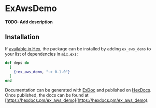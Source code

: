 # ExAwsDemo

**TODO: Add description**

## Installation

If [available in Hex](https://hex.pm/docs/publish), the package can be installed
by adding `ex_aws_demo` to your list of dependencies in `mix.exs`:

```elixir
def deps do
  [
    {:ex_aws_demo, "~> 0.1.0"}
  ]
end
```

Documentation can be generated with [ExDoc](https://github.com/elixir-lang/ex_doc)
and published on [HexDocs](https://hexdocs.pm). Once published, the docs can
be found at [https://hexdocs.pm/ex_aws_demo](https://hexdocs.pm/ex_aws_demo).

